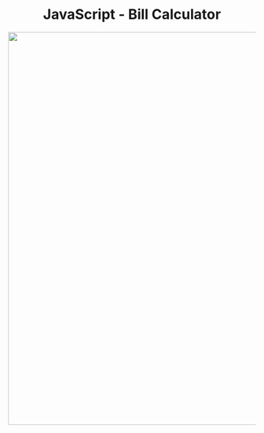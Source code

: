 <h1 align="center">
   JavaScript - Bill Calculator
</h1>

<p align="center">
  <img src="https://github.com/ozkannbuyuk/js-exercises/assets/111967202/76e21a97-eeee-4dca-b12d-3288c8878c28" width="800" />
</p>
